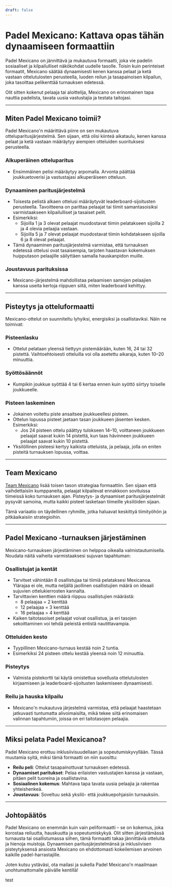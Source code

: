 ```yaml
---
draft: false
---
```


# Padel Mexicano: Kattava opas tähän dynaamiseen formaattiin

Padel Mexicano on jännittävä ja mukautuva formaatti, joka vie padelin sosiaaliset ja kilpailulliset näkökohdat uudelle tasolle. Toisin kuin perinteiset formaatit, Mexicano säätää dynaamisesti kenen kanssa pelaat ja ketä vastaan ottelutulosten perusteella, luoden reilun ja tasapainoisen kilpailun, joka tasoittaa pelikenttää turnauksen edetessä.

Olit sitten kokenut pelaaja tai aloittelija, Mexicano on erinomainen tapa nauttia padelista, tavata uusia vastustajia ja testata taitojasi.

---

## **Miten Padel Mexicano toimii?**

Padel Mexicano'n määrittävä piirre on sen mukautuva otteluparitusjärjestelmä. Sen sijaan, että olisi kiinteä aikataulu, kenen kanssa pelaat ja ketä vastaan määräytyy aiempien otteluiden suorituksesi perusteella.

### **Alkuperäinen otteluparitus**
- Ensimmäinen pelisi määräytyy arpomalla. Arvonta päättää joukkuetoverisi ja vastustajasi alkuperäiseen otteluun.

### **Dynaaminen paritusjärjestelmä**
- Toisesta pelistä alkaen ottelusi määräytyvät leaderboard-sijoitusten perusteella. Tavoitteena on parittaa pelaajat tai tiimit samantasoisiksi varmistaakseen kilpailulliset ja tasaiset pelit.
- Esimerkiksi:
  - Sijoilla 1 ja 3 olevat pelaajat muodostavat tiimin pelatakseen sijoilla 2 ja 4 olevia pelaajia vastaan.
  - Sijoilla 5 ja 7 olevat pelaajat muodostavat tiimin kohdatakseen sijoilla 6 ja 8 olevat pelaajat.
- Tämä dynaaminen paritusjärjestelmä varmistaa, että turnauksen edetessä ottelusi ovat tasaisempia, tarjoten haastavan kokemuksen huipputason pelaajille säilyttäen samalla hauskanpidon muille.

### **Joustavuus parituksissa**
- Mexicano-järjestelmä mahdollistaa pelaamisen samojen pelaajien kanssa useita kertoja riippuen siitä, miten leaderboard kehittyy.

---

## **Pisteytys ja otteluformaatti**

Mexicano-ottelut on suunniteltu lyhyiksi, energisiksi ja osallistaviksi. Näin ne toimivat:

### **Pisteenlasku**
- Ottelut pelataan yleensä tiettyyn pistemäärään, kuten 16, 24 tai 32 pistettä. Vaihtoehtoisesti otteluilla voi olla asetettu aikaraja, kuten 10–20 minuuttia.

### **Syöttösäännöt**
- Kumpikin joukkue syöttää 4 tai 6 kertaa ennen kuin syöttö siirtyy toiselle joukkueelle.

### **Pisteen laskeminen**
- Jokainen voitettu piste ansaitsee joukkueellesi pisteen.
- Ottelun lopussa pisteet jaetaan tasan joukkueen jäsenten kesken. Esimerkiksi:
  - Jos 24 pisteen ottelu päättyy tulokseen 14–10, voittaneen joukkueen pelaajat saavat kukin 14 pistettä, kun taas hävinneen joukkueen pelaajat saavat kukin 10 pistettä.
- Yksilöllinen pisteesi kertyy kaikista otteluista, ja pelaaja, jolla on eniten pisteitä turnauksen lopussa, voittaa.

---

## **Team Mexicano**

[Team Mexicano](/fi/team-mexicano) lisää toisen tason strategiaa formaattiin. Sen sijaan että vaihdettaisiin kumppaneita, pelaajat kilpailevat ennakkoon sovituissa tiimeissä koko turnauksen ajan. Pisteytys- ja dynaamiset paritusjärjestelmät pysyvät samoina, mutta kaikki pisteet lasketaan tiimeille yksilöiden sijaan.

Tämä variaatio on täydellinen ryhmille, jotka haluavat keskittyä tiimityöhön ja pitkäaikaisiin strategioihin.

---

## **Padel Mexicano -turnauksen järjestäminen**

Mexicano-turnauksen järjestäminen on helppoa oikealla valmistautumisella. Noudata näitä vaiheita varmistaaksesi sujuvan tapahtuman:

### **Osallistujat ja kentät**
- Tarvitset vähintään 8 osallistujaa tai tiimiä pelataksesi Mexicanoa. Ylärajaa ei ole, mutta neljällä jaollinen osallistujien määrä on ideaali sujuvien ottelukierrosten kannalta.
- Tarvittavien kenttien määrä riippuu osallistujien määrästä:
  - 8 pelaajaa = 2 kenttää
  - 12 pelaajaa = 3 kenttää
  - 16 pelaajaa = 4 kenttää
- Kaiken taitotasoiset pelaajat voivat osallistua, ja eri tasojen sekoittaminen voi tehdä peleistä entistä nautittavampia.

### **Otteluiden kesto**
- Tyypillinen Mexicano-turnaus kestää noin 2 tuntia.
- Esimerkiksi 24 pisteen ottelu kestää yleensä noin 12 minuuttia.

### **Pisteytys**
- Valmista pistekortti tai käytä omistettua sovellusta ottelutulosten kirjaamiseen ja leaderboard-sijoitusten laskemiseen dynaamisesti.

### **Reilu ja hauska kilpailu**
- Mexicano'n mukautuva järjestelmä varmistaa, että pelaajat haastetaan jatkuvasti tuntumatta alivoimaisilta, mikä tekee siitä erinomaisen valinnan tapahtumiin, joissa on eri taitotasojen pelaajia.

---

## **Miksi pelata Padel Mexicanoa?**

Padel Mexicano erottuu inklusiivisuudellaan ja sopeutumiskyvyllään. Tässä muutamia syitä, miksi tämä formaatti on niin suosittu:
- **Reilu peli**: Ottelut tasapainottuvat turnauksen edetessä.
- **Dynaamiset paritukset**: Pelaa erilaisten vastustajien kanssa ja vastaan, pitäen pelit tuoreina ja osallistavina.
- **Sosiaalinen kokemus**: Mahtava tapa tavata uusia pelaajia ja rakentaa yhteishenkeä.
- **Joustavuus**: Soveltuu sekä yksilö- että joukkuepohjaisiin turnauksiin.

---

## **Johtopäätös**

Padel Mexicano on enemmän kuin vain peliformaatti – se on kokemus, joka korostaa reiluutta, hauskuutta ja sopeutumiskykyä. Olit sitten järjestämässä turnausta tai osallistumassa siihen, tämä formaatti takaa jännittäviä otteluita ja hienoja muistoja. Dynaamisen paritusjärjestelmänsä ja inklusiivisen pisteytyksensä ansiosta Mexicano on ehdottomasti kokeilemisen arvoinen kaikille padel-harrastajille.

Joten kutsu ystäväsi, ota mailasi ja sukella Padel Mexicano'n maailmaan unohtumattomalle päivälle kentillä!

test